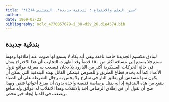 ```yaml
---
title: "*سير العلم والاجتماع : بندقية جديدة*. المقتبس 4(2)"
author: 
date: 1909-02-22
bibliography: oclc_4770057679-i_38-div_26.d1e4574.bib
---
```




##  بندقية جديدة 


 لبنادق مكسيم الجديدة خاصة نافعة وهي أنه يكاد لا يسمع لها صوت عند إطلاقها ومهما سمع فلا يسمع إلى مسافة أكثر من  ١٥٠  قدماً وقد أظهرت التجارب أن هذا الاختراع يعدل في حالة الحركات العسكرية أكثر من البارود بلا دخان فيصعب به معرفة مواقع نزول الأعداء كما أنه يخدم قطاع الطريق واللصوص فيتمكن القاتل بهذه البندقية التي يمكن أن يكون منها مسدس أن يطلق النار في شارع ولا يحس به رجال الشرطة على أن الصياد ينتفع من هذه البندقية إذ أنه يقتل برصاصة قنيصة واحدة بدون أن يفزع أخواتها فتفر. وبهذا صح أن نقول أن فن إطلاق الرصاص آخذ بالانقلاب وهذا الانقلاب له عوائق وله منافع ويصعب في الدنيا إيجاد خير محض. 

 

